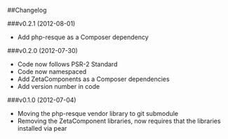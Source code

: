 ##Changelog

###v0.2.1 (2012-08-01)

* Add php-resque as a Composer dependency

###v0.2.0 (2012-07-30)

* Code now follows PSR-2 Standard
* Code now namespaced
* Add ZetaComponents as a Composer dependencies
* Add version number in code

###v0.1.0 (2012-07-04)
* Moving the php-resque vendor library to git submodule
* Removing the ZetaComponent libraries, now requires that the libraries installed via pear
